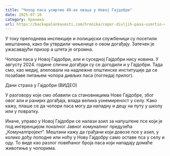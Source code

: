 ```yaml
---
title: "Чопор паса усмртио 40-ак оваца у Новој Гајдобри"
date: 2025-07-10
category: Хроника
url: https://backapalankavesti.com/hronika/copor-divljih-pasa-usmrtio-40-ak-ovaca-u-novoj-gajdobri/
---
```


У току преподнева инспекције и полицијски службеници су посетили мештанина, како би утврдили чињенице о овом догађају. Затечен је ужасавајући призор а штета је огромна.

Чопори паса у Новој Гајдобри, али и суседној Гајдобри нису новина. У августу 2024. године слични догађаји су се догодили и у Гајдобри. Тада смо, као медиј, апеловали на надлежне општинске институције да се позабаве питањем чопора дивљих паса (погледај прилог).

Дани страха у Гајдобри (ВИДЕО)

У разговору које смо обавили са становницима Нове Гајдобре, због овог али и ранијих догађаја, влада велика узнемиреност у селу. Како кажу, плаше се да чопори паса могу да нападну и децу на путу у школу или у повратку.

Иначе, управо у Новој Гајдобри се налази азил за напуштене псе који је под ингеренцијом локалног Јавног комуналног предузећа „Комуналпројект“. Мештани кажу да грађани који довозе псе у азил, у колико дођу поподне или ноћу у Нову Гајдобру само оставе пса у селу и оду. То виде као разлог повећаног броја паса који нападају домаће животиње у чопорима.
